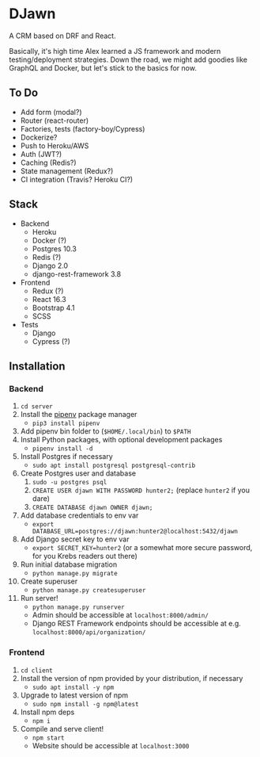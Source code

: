DJawn
=====

A CRM based on DRF and React.

Basically, it's high time Alex learned a JS framework and modern testing/deployment strategies.
Down the road, we might add goodies like GraphQL and Docker, but let's stick to the basics for now.

To Do
-----

- Add form (modal?)
- Router (react-router)
- Factories, tests (factory-boy/Cypress)
- Dockerize?
- Push to Heroku/AWS
- Auth (JWT?)
- Caching (Redis?)
- State management (Redux?)
- CI integration (Travis? Heroku CI?)

Stack
-----

- Backend
    - Heroku
    - Docker (?)
    - Postgres 10.3
    - Redis (?)
    - Django 2.0
    - django-rest-framework 3.8
- Frontend
    - Redux (?)
    - React 16.3
    - Bootstrap 4.1
    - SCSS
- Tests
    - Django
    - Cypress (?)

Installation
------------

### Backend

1. `cd server`
2. Install the [pipenv](https://docs.pipenv.org/) package manager
    - `pip3 install pipenv`
3. Add pipenv bin folder to (`$HOME/.local/bin`) to `$PATH`
4. Install Python packages, with optional development packages
    - `pipenv install -d`
5. Install Postgres if necessary
    - `sudo apt install postgresql postgresql-contrib`
6. Create Postgres user and database
    1. `sudo -u postgres psql`
    2. `CREATE USER djawn WITH PASSWORD hunter2;` (replace `hunter2` if you dare)
    3. `CREATE DATABASE djawn OWNER djawn;`
7. Add database credentials to env var
    - `export DATABASE_URL=postgres://djawn:hunter2@localhost:5432/djawn`
8. Add Django secret key to env var
    - `export SECRET_KEY=hunter2` (or a somewhat more secure password, for you Krebs readers out there)
9. Run initial database migration
    - `python manage.py migrate`
10. Create superuser
    - `python manage.py createsuperuser`
11. Run server!
    - `python manage.py runserver`
    - Admin should be accessible at `localhost:8000/admin/`
    - Django REST Framework endpoints should be accessible at e.g. `localhost:8000/api/organization/`

### Frontend

1. `cd client`
2. Install the version of npm provided by your distribution, if necessary
    - `sudo apt install -y npm`
3. Upgrade to latest version of npm
    - `sudo npm install -g npm@latest`
4. Install npm deps
    - `npm i`
5. Compile and serve client!
    - `npm start`
    - Website should be accessible at `localhost:3000`
